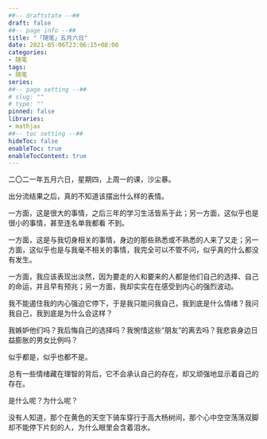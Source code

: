 ```yaml
---
##-- draftstate --##
draft: false
##-- page info --##
title: "「随笔」五月六日"
date: 2021-05-06T23:06:15+08:00
categories:
- 随笔
tags:
- 随笔
series:
##-- page setting --##
# slug: ""
# type: ""
pinned: false
libraries:
- mathjax 
##-- toc setting --##
hideToc: false
enableToc: true
enableTocContent: true
---
```


二〇二一年五月六日，星期四，上周一的课，沙尘暴。

<!--more-->

出分流结果之后，真的不知道该摆出什么样的表情。

一方面，这是很大的事情，之后三年的学习生活皆系于此；另一方面，这似乎也是很小的事情，甚至连名单我都看 不到。

一方面，这是与我切身相关的事情，身边的那些熟悉或不熟悉的人来了又走；另一方面，这似乎也是与我毫不相关的事情，我完全可以不管不问，似乎真的什么都没有发生。

一方面，我应该表现出淡然，因为要走的人和要来的人都是他们自己的选择、自己的命运，并且早有预兆；另一方面，我却实实在在感受到内心的强烈波动。

我不能遏住我的内心强迫它停下，于是我只能问我自己，我到底是什么情绪？我问我自己，我到底是为什么会这样？

我嫉妒他们吗？我后悔自己的选择吗？我惋惜这些“朋友”的离去吗？我悲哀身边日益膨胀的男女比例吗？

似乎都是，似乎也都不是。

总有一些情绪藏在理智的背后，它不会承认自己的存在，却又顽强地显示着自己的存在。

是什么呢？为什么呢？

没有人知道，那个在黄色的天空下骑车穿行于高大杨树间，那个心中空空荡荡双脚却不能停下片刻的人，为什么眼里会含着泪水。

